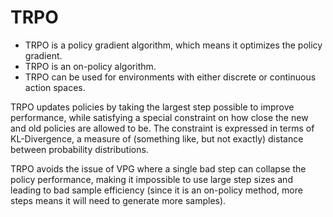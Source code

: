 # TRPO

- TRPO is a policy gradient algorithm, which means it optimizes the policy gradient.
- TRPO is an on-policy algorithm.
- TRPO can be used for environments with either discrete or continuous action spaces.

TRPO updates policies by taking the largest step possible to improve performance, while satisfying a special constraint on how close the new and old policies are allowed to be. The constraint is expressed in terms of KL-Divergence, a measure of (something like, but not exactly) distance between probability distributions.

TRPO avoids the issue of VPG where a single bad step can collapse the policy performance, making it impossible to use large step sizes and leading to bad sample efficiency (since it is an on-policy method, more steps means it will need to generate more samples).